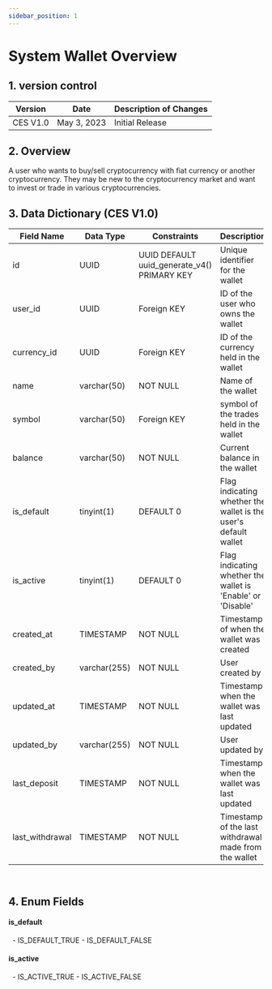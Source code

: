 ```yaml
---
sidebar_position: 1
---
```


# System Wallet Overview

## 1. version control

| Version  | Date        | Description of Changes |
| -------- | ----------- | ---------------------- |
| CES V1.0 | May 3, 2023 | Initial Release        |

## 2. Overview

A user who wants to buy/sell cryptocurrency with fiat currency or another
cryptocurrency. They may be new to the cryptocurrency market and want to invest or trade in
various cryptocurrencies.

## 3. Data Dictionary (CES V1.0)

| Field Name      | Data Type    | Constraints                                 | Description                                                     |
| --------------- | ------------ | ------------------------------------------- | --------------------------------------------------------------- |
| id              | UUID         | UUID DEFAULT uuid_generate_v4() PRIMARY KEY | Unique identifier for the wallet                                |
| user_id         | UUID         | Foreign KEY                                 | ID of the user who owns the wallet                              |
| currency_id     | UUID         | Foreign KEY                                 | ID of the currency held in the wallet                           |
| name            | varchar(50)  | NOT NULL                                    | Name of the wallet                                              |
| symbol          | varchar(50)  | Foreign KEY                                 | symbol of the trades held in the wallet                         |
| balance         | varchar(50)  | NOT NULL                                    | Current balance in the wallet                                   |
| is_default      | tinyint(1)   | DEFAULT 0                                   | Flag indicating whether the wallet is the user's default wallet |
| is_active       | tinyint(1)   | DEFAULT 0                                   | Flag indicating whether the wallet is 'Enable' or 'Disable'     |
| created_at      | TIMESTAMP    | NOT NULL                                    | Timestamp of when the wallet was created                        |
| created_by      | varchar(255) | NOT NULL                                    | User created by                                                 |
| updated_at      | TIMESTAMP    | NOT NULL                                    | Timestamp when the wallet was last updated                      |
| updated_by      | varchar(255) | NOT NULL                                    | User updated by                                                 |
| last_deposit    | TIMESTAMP    | NOT NULL                                    | Timestamp when the wallet was last updated                      |
| last_withdrawal | TIMESTAMP    | NOT NULL                                    | Timestamp of the last withdrawal made from the wallet           |

`
`

## 4. Enum Fields

#### **is_default**
&nbsp; 
    - IS_DEFAULT_TRUE
    - IS_DEFAULT_FALSE

#### **is_active**
&nbsp;
    - IS_ACTIVE_TRUE
    - IS_ACTIVE_FALSE
